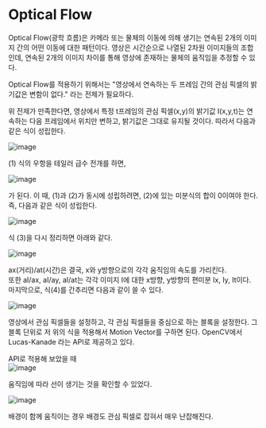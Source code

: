 # Optical Flow
Optical Flow(광학 흐름)은 카메라 또는 물체의 이동에 의해 생기는 연속된 2개의 이미지 간의 어떤 이동에 대한 패턴이다. 
영상은 시간순으로 나열된 2차원 이미지들의 조합인데, 연속된 2개의 이미지 차이를 통해 영상에 존재하는 물체의 움직임을 추정할 수 있다.

Optical Flow를 적용하기 위해서는 
"영상에서 연속하는 두 프레임 간의 관심 픽셀의 밝기값은 변함이 없다." 
라는 전제가 필요하다. 

위 전제가 만족한다면, 영상에서 특정 t프레임의 관심 픽셀(x,y)의 밝기값 I(x,y,t)는 연속하는 다음 프레임에서 위치만 변하고, 
밝기값은 그대로 유지될 것이다. 따라서 다음과 같은 식이 성립한다. 

![image](https://user-images.githubusercontent.com/49221790/99050701-87b84c80-25db-11eb-8830-53a136f91ba9.png)

(1) 식의 우항을 테일러 급수 전개를 하면,  

![image](https://user-images.githubusercontent.com/49221790/99050962-9acb1c80-25db-11eb-9309-50225372bccc.png)


가 된다. 이 때, (1)과 (2)가 동시에 성립하려면, (2)에 있는 미분식의 합이 0이여야 한다. 즉, 다음과 같은 식이 성립한다.

![image](https://user-images.githubusercontent.com/49221790/99051113-a61e4800-25db-11eb-8226-9242f3ba48af.png)

식 (3)을 다시 정리하면 아래와 같다.

![image](https://user-images.githubusercontent.com/49221790/99051277-b2a2a080-25db-11eb-8c1a-e59a63857b98.png)

ax(거리)/at(시간)은 결국, x와 y방향으로의 각각 움직임의 속도를 가리킨다.  
또한 aI/ax, aI/ay, aI/at는 각각 이미지 I에 대한 x방향, y방향의 편미분 Ix, Iy, It이다.  
마지막으로, 식(4)를 간추리면 다음과 같이 쓸 수 있다.

![image](https://user-images.githubusercontent.com/49221790/99051428-bfbf8f80-25db-11eb-9bae-d3872c2e6834.png)

영상에서 관심 픽셀들을 설정하고, 각 관심 픽셀들을 중심으로 하는 블록을 설정한다. 그 블록 단위로 저 위의 식을 적용해서 Motion Vector를 구하면 된다. 
OpenCV에서 Lucas-Kanade 라는 API로 제공하고 있다.

API로 적용해 보았을 때  
![image](https://user-images.githubusercontent.com/49221790/99057870-b46e6300-25df-11eb-8c6b-2c759b4d0ceb.png)  

움직임에 따라 선이 생기는 것을 확인할 수 있었다.  

![image](https://user-images.githubusercontent.com/49221790/99057626-69545000-25df-11eb-85ae-c7668cd61392.png)  

배경이 함께 움직이는 경우 배경도 관심 픽셀로 잡혀서 매우 난잡해진다.
